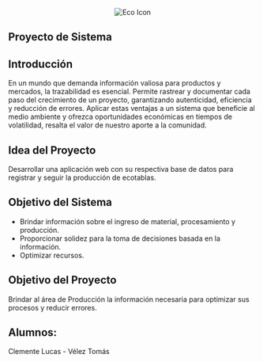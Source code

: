 
<p align="center">
  <img src="https://img.icons8.com/external-soft-fill-juicy-fish/60/external-eco-packaging-symbols-soft-fill-soft-fill-juicy-fish.png" alt="Eco Icon">
</p>

## Proyecto de Sistema

## Introducción

En un mundo que demanda información valiosa para productos y mercados, la trazabilidad es esencial. Permite rastrear y documentar cada paso del crecimiento de un proyecto, garantizando autenticidad, eficiencia y reducción de errores. Aplicar estas ventajas a un sistema que beneficie al medio ambiente y ofrezca oportunidades económicas en tiempos de volatilidad, resalta el valor de nuestro aporte a la comunidad.

## Idea del Proyecto

Desarrollar una aplicación web con su respectiva base de datos para registrar y seguir la producción de ecotablas.

## Objetivo del Sistema

- Brindar información sobre el ingreso de material, procesamiento y producción.
- Proporcionar solidez para la toma de decisiones basada en la información.
- Optimizar recursos.

## Objetivo del Proyecto

Brindar al área de Producción la información necesaria para optimizar sus procesos y reducir errores.

## Alumnos:
Clemente Lucas - Vélez Tomás

